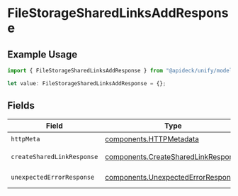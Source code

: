 # FileStorageSharedLinksAddResponse

## Example Usage

```typescript
import { FileStorageSharedLinksAddResponse } from "@apideck/unify/models/operations";

let value: FileStorageSharedLinksAddResponse = {};
```

## Fields

| Field                                                                                      | Type                                                                                       | Required                                                                                   | Description                                                                                |
| ------------------------------------------------------------------------------------------ | ------------------------------------------------------------------------------------------ | ------------------------------------------------------------------------------------------ | ------------------------------------------------------------------------------------------ |
| `httpMeta`                                                                                 | [components.HTTPMetadata](../../models/components/httpmetadata.md)                         | :heavy_check_mark:                                                                         | N/A                                                                                        |
| `createSharedLinkResponse`                                                                 | [components.CreateSharedLinkResponse](../../models/components/createsharedlinkresponse.md) | :heavy_minus_sign:                                                                         | Shared Links                                                                               |
| `unexpectedErrorResponse`                                                                  | [components.UnexpectedErrorResponse](../../models/components/unexpectederrorresponse.md)   | :heavy_minus_sign:                                                                         | Unexpected error                                                                           |